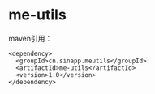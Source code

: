 # me-utils
maven引用：
```
<dependency>
  <groupId>cn.sinapp.meutils</groupId>
  <artifactId>me-utils</artifactId>
  <version>1.0</version>
</dependency>
```
